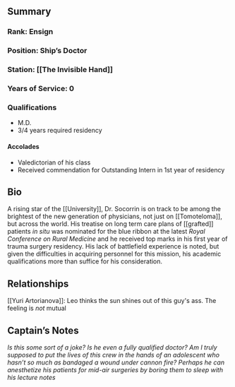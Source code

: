 ## Summary
### Rank: Ensign
### Position: Ship’s Doctor
### Station: [[The Invisible Hand]]

### Years of Service: 0

### Qualifications
- M.D. 
- 3/4 years required residency
#### Accolades
- Valedictorian of his class
- Received commendation for Outstanding Intern in 1st year of residency
## Bio
A rising star of the [[University]], Dr. Socorrin is on track to be among the brightest of the new generation of physicians, not just on [[Tomoteloma]], but across the world. His treatise on long term care plans of [[grafted]] patients _in situ_ was nominated for the blue ribbon at the latest _Royal Conference on Rural Medicine_ and he received top marks in his first year of trauma surgery residency. His lack of battlefield experience is noted, but given the difficulties in acquiring personnel for this mission,  his academic qualifications more than suffice for his consideration.

## Relationships
[[Yuri Artorianova]]: Leo thinks the sun shines out of this guy's ass. The feeling is *not* mutual

## Captain’s Notes
_Is this some sort of a joke? Is he even a fully qualified doctor? Am I truly supposed to put the lives of this crew in the hands of an adolescent who hasn’t so much as bandaged a wound under cannon fire? Perhaps he can anesthetize his patients for mid-air surgeries by boring them to sleep with his lecture notes_
